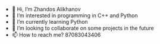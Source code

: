 - 👋 Hi, I’m Zhandos Alikhanov
- 👀 I’m interested in programming in C++ and Python
- 🌱 I’m currently learning Python
- 💞️ I’m looking to collaborate on some projects in the future
- 📫 How to reach me? 87083043406

<!---
Zhandosalikhanov/Zhandosalikhanov is a ✨ special ✨ repository because its `README.md` (this file) appears on your GitHub profile.
You can click the Preview link to take a look at your changes.
--->

